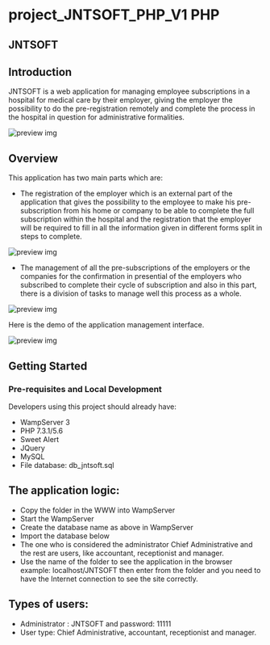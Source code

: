 # project_JNTSOFT_PHP_V1 PHP 


JNTSOFT
-----

## Introduction

JNTSOFT is a web application for managing employee subscriptions in a hospital for medical care by their employer, giving the employer the possibility to do the pre-registration remotely and complete the process in the hospital in question for administrative formalities.

![preview img](/accueil.PNG)

## Overview

This application has two main parts which are:
-	The registration of the employer which is an external part of the application that gives the possibility to the employee to make his pre-subscription from his home or company to be able to complete the full subscription within the hospital and the registration that the employer will be required to fill in all the information given in different forms split in steps to complete.

![preview img](/employeur.PNG)

-	The management of all the pre-subscriptions of the employers or the companies for the confirmation in presential of the employers who subscribed to complete their cycle of subscription and also in this part, there is a division of tasks to manage well this process as a whole.

![preview img](/gestion.PNG)


Here is the demo of the application management interface. 

![preview img](/demo.PNG)


## Getting Started

### Pre-requisites and Local Development

Developers using this project should already have:

- WampServer 3
- PHP 7.3.1/5.6
- Sweet Alert
- JQuery
- MySQL
- File database: db_jntsoft.sql

## The application logic:

- Copy the folder in the WWW into WampServer
- Start the WampServer
- Create the database name as above in WampServer
- Import the database below
- The one who is considered the administrator Chief Administrative and the rest are users, like accountant, receptionist and manager.
- Use the name of the folder to see the application in the browser example: localhost/JNTSOFT then enter from the folder and you need to have the Internet connection to see the site correctly.
  
## Types of users:

- Administrator : JNTSOFT and password: 11111
- User type: Chief Administrative, accountant, receptionist and manager.
